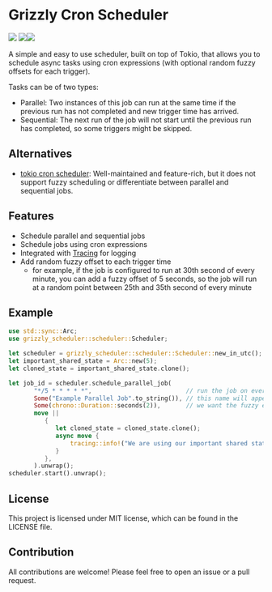 # Grizzly Cron Scheduler

[![](https://docs.rs/grizzly_scheduler/badge.svg)](https://docs.rs/grizzly_scheduler) [![](https://img.shields.io/crates/v/grizzly_scheduler.svg)](https://crates.io/crates/grizzly_scheduler)![](https://github.com/ivan-brko/grizzly_scheduler/actions/workflows/rust.yml/badge.svg?branch=main)

A simple and easy to use scheduler, built on top of Tokio, that allows you to schedule async tasks using cron expressions (with optional random fuzzy offsets for each trigger).

Tasks can be of two types:
- Parallel: Two instances of this job can run at the same time if the previous run has not completed and new trigger time has arrived.
- Sequential: The next run of the job will not start until the previous run has completed, so some triggers might be skipped.

## Alternatives
- [tokio cron scheduler](https://github.com/mvniekerk/tokio-cron-scheduler): Well-maintained and feature-rich, but it does not support fuzzy scheduling or differentiate between parallel and sequential jobs.

## Features

- Schedule parallel and sequential jobs
- Schedule jobs using cron expressions
- Integrated with [Tracing](https://docs.rs/tracing/latest/tracing/) for logging
- Add random fuzzy offset to each trigger time
  - for example, if the job is configured to run at 30th second of every minute, you can add a fuzzy offset of 5 seconds, so the job will run at a random point between 25th and 35th second of every minute

## Example

```rust
use std::sync::Arc;
use grizzly_scheduler::scheduler::Scheduler;

let scheduler = grizzly_scheduler::scheduler::Scheduler::new_in_utc();
let important_shared_state = Arc::new(5);
let cloned_state = important_shared_state.clone();

let job_id = scheduler.schedule_parallel_job(
       "*/5 * * * * *",                          // run the job on every second divisible by 5 of every minute
       Some("Example Parallel Job".to_string()), // this name will appear in the tracing logs
       Some(chrono::Duration::seconds(2)),       // we want the fuzzy effect of maximally +/-2 seconds
       move ||
          {
             let cloned_state = cloned_state.clone();
             async move {
                 tracing::info!("We are using our important shared state! {}", cloned_state);
             }
          },
       ).unwrap();
scheduler.start().unwrap();
```

 ## License
 This project is licensed under MIT license, which can be found in the LICENSE file.

## Contribution
 All contributions are welcome! Please feel free to open an issue or a pull request.

